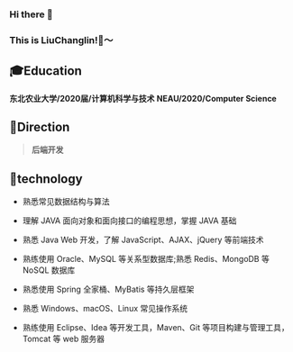 ### Hi there 👋
### This is LiuChanglin!🙈～


<!--
**MagicStarLIN/MagicStarLIN** is a ✨ _special_ ✨ repository because its `README.md` (this file) appears on your GitHub profile.

Here are some ideas to get you started:

- 🔭 I’m currently working on ...
- 🌱 I’m currently learning ...
- 👯 I’m looking to collaborate on ...
- 🤔 I’m looking for help with ...
- 💬 Ask me about ...
- 📫 How to reach me: ...
- 😄 Pronouns: ...
- ⚡ Fun fact: ...
-->
## 🎓Education
**东北农业大学/2020届/计算机科学与技术**
**NEAU/2020/Computer Science**

## 🧭Direction
> **后端开发**

## 👀technology

- 熟悉常见数据结构与算法

- 理解 JAVA 面向对象和面向接口的编程思想，掌握 JAVA 基础

- 熟悉 Java Web 开发，了解 JavaScript、AJAX、jQuery 等前端技术

- 熟练使用 Oracle、MySQL 等关系型数据库;熟悉 Redis、MongoDB 等 NoSQL 数据库

- 熟悉使用 Spring 全家桶、MyBatis 等持久层框架

- 熟悉 Windows、macOS、Linux 常见操作系统

- 熟练使用 Eclipse、Idea 等开发工具，Maven、Git 等项目构建与管理工具，Tomcat 等 web 服务器 
